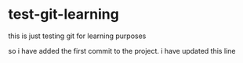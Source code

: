 # test-git-learning
this is just testing git for learning purposes

so i have added the first commit to the project.
i have updated this line